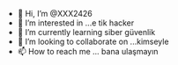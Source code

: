 - 👋 Hi, I’m @XXX2426
- 👀 I’m interested in ...e  tik hacker
- 🌱 I’m currently learning  siber güvenlik
- 💞️ I’m looking to collaborate on ...kimseyle
- 📫 How to reach me ...  bana  ulaşmayın

<!---
XXX2426/XXX2426 is a ✨ special ✨ repository because its `README.md` (this file) appears on your GitHub profile.
You can click the Preview link to take a look at your changes.
--->
